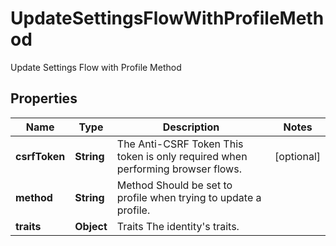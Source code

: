 

# UpdateSettingsFlowWithProfileMethod

Update Settings Flow with Profile Method

## Properties

| Name | Type | Description | Notes |
|------------ | ------------- | ------------- | -------------|
|**csrfToken** | **String** | The Anti-CSRF Token  This token is only required when performing browser flows. |  [optional] |
|**method** | **String** | Method  Should be set to profile when trying to update a profile. |  |
|**traits** | **Object** | Traits  The identity&#39;s traits. |  |



